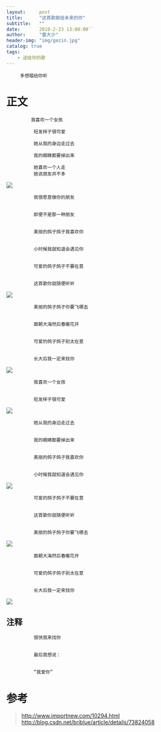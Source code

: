 ```yaml
---
layout:     post
title:      "这首歌献给未来的你"
subtitle:   ""
date:       2018-2-23 13:08:00``
author:     "雷大少"
header-img: "img/gezin.jpg"
catalog: true
tags:
    - 送给你的歌
---
```




         多想唱给你听
# 正文

 

             我喜欢一个女孩

              短发样子很可爱

              她从我的身边走过去

              我的眼睛都要掉出来

              她喜欢一个人走
              她说朋友并不多

![](https://i.imgur.com/f9FAWG2.jpg)

              我很愿意做你的朋友


              即便不是那一种朋友


              美丽的鸽子鸽子我喜欢你


              小时候我就知道会遇见你


              可爱的鸽子鸽子不要在意


              这首歌你就随便听听

![](https://i.imgur.com/EYbkDcC.jpg)


              美丽的鸽子鸽子你要飞哪去


              面朝大海然后春暖花开


              可爱的鸽子鸽子别太在意


              长大后我一定来找你

![](https://i.imgur.com/tpefx8s.jpg)


              我喜欢一个女孩


              短发样子很可爱

![](https://i.imgur.com/HD9hrdK.jpg)


              她从我的身边走过去


              我的眼睛都要掉出来


              美丽的鸽子鸽子我喜欢你


              小时候我就知道会遇见你

![](https://i.imgur.com/XdJxrpz.jpg)


              可爱的鸽子鸽子不要在意


              这首歌你就随便听听


              美丽的鸽子鸽子你要飞哪去


![](https://i.imgur.com/ymXMUvx.jpg)

              面朝大海然后春暖花开


              可爱的鸽子鸽子别太在意


              长大后我一定来找你

![](https://i.imgur.com/z2XZfoR.jpg)


## 注释
   
    
              很快我来找你
	
	
              最后我想说：
	
	
              “我爱你” 
      
# 参考

>  http://www.importnew.com/10294.html
> http://blog.csdn.net/briblue/article/details/73824058
